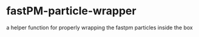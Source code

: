 # fastPM-particle-wrapper
a helper function for properly wrapping the fastpm particles inside the box
